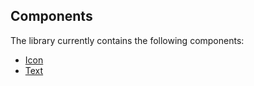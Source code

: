 ## Components

The library currently contains the following components:

- [Icon](/pages/components/icon)
- [Text](/pages/components/text)
